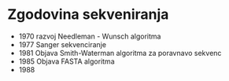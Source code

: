 # Zgodovina sekveniranja
- 1970 razvoj Needleman - Wunsch algoritma
- 1977 Sanger sekvenciranje
- 1981 Objava Smith-Waterman algoritma za poravnavo sekvenc
- 1985 Objava FASTA algoritma
- 1988 